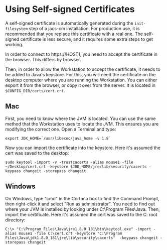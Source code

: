 # Using Self-signed Certificates

A self-signed certificate is automatically generated during the `init-filesystem` step of a jacs-cm installation. For production use, it is recommended that you replace this certificate with a real one. The self-signed certificate is less secure, and it requires some extra steps to get working.

In order to connect to https://HOST1, you need to accept the certificate in the browser. This differs by browser.

Then, in order to allow the Workstation to accept the certificate, it needs to be added to Java's keystore. For this, you will need the certificate on the desktop computer where you are running the Workstation. You can either export it from the browser, or copy it over from the server. It is located in `$CONFIG_DIR/certs/cert.crt`.

## Mac

First, you need to know where the JVM is located. You can use the same method that the Workstation uses to locate the JVM. This ensures you are modifying the correct one. Open a Terminal and type:
```
export JDK_HOME=`/usr/libexec/java_home -v 1.8`
```
Now you can import the certificate into the keystore. Here it's assumed the cert was saved to the desktop:
```
sudo keytool -import -v -trustcacerts -alias mouse1 -file ~/Desktop/cert.crt -keystore $JDK_HOME/jre/lib/security/cacerts -keypass changeit -storepass changeit
```

## Windows

On Windows, type "cmd" in the Cortana box to find the Command Prompt, then right-click it and select "Run as administrator". You need to find out where your JVM is installed by looking under C:\Program Files\Java. Then, import the certificate. Here it's assumed the cert was saved to the C: root directory:

```
C:\> "C:\Program Files\Java\jre1.8.0_181\bin\keytool.exe" -import -alias mouse1 -file C:\cert.crt -keystore "C:\Program Files\Java\jdk1.8.0_181\jre\lib\security\cacerts"  -keypass changeit -storepass changeit
```


